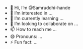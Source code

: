 - 👋 Hi, I’m @Samruddhi-hande
- 👀 I’m interested in ...
- 🌱 I’m currently learning ...
- 💞️ I’m looking to collaborate on ...
- 📫 How to reach me ...
- 😄 Pronouns: ...
- ⚡ Fun fact: ...

<!---
Samruddhi-hande/Samruddhi-hande is a ✨ special ✨ repository because its `README.md` (this file) appears on your GitHub profile.
You can click the Preview link to take a look at your changes.
--->
